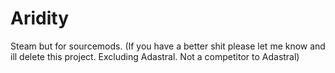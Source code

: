 # Aridity
 Steam but for sourcemods. (If you have a better shit please let me know and ill delete this project. Excluding Adastral. Not a competitor to Adastral)
